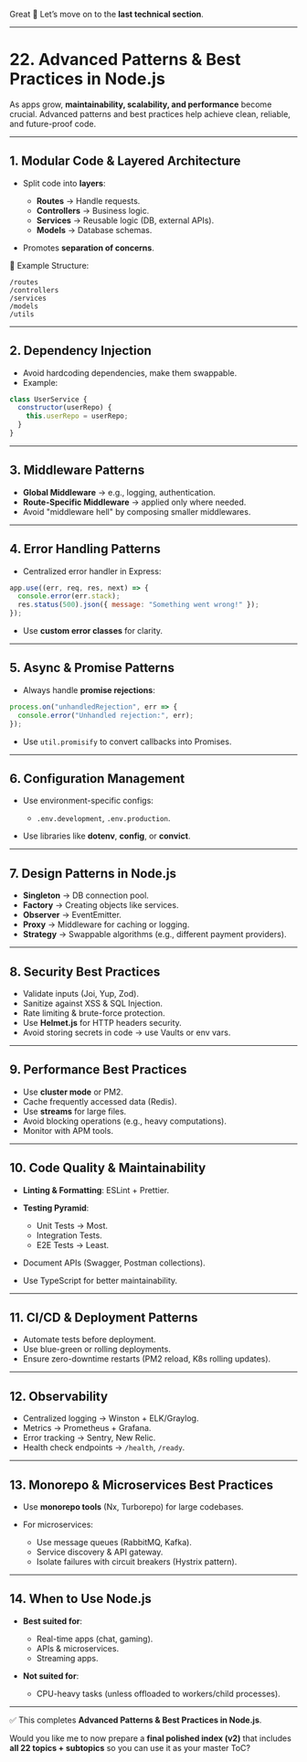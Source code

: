Great 🚀 Let’s move on to the **last technical section**.

---

# **22. Advanced Patterns & Best Practices in Node.js**

As apps grow, **maintainability, scalability, and performance** become crucial. Advanced patterns and best practices help achieve clean, reliable, and future-proof code.

---

## **1. Modular Code & Layered Architecture**

* Split code into **layers**:

  * **Routes** → Handle requests.
  * **Controllers** → Business logic.
  * **Services** → Reusable logic (DB, external APIs).
  * **Models** → Database schemas.
* Promotes **separation of concerns**.

📌 Example Structure:

```
/routes
/controllers
/services
/models
/utils
```

---

## **2. Dependency Injection**

* Avoid hardcoding dependencies, make them swappable.
* Example:

```js
class UserService {
  constructor(userRepo) {
    this.userRepo = userRepo;
  }
}
```

---

## **3. Middleware Patterns**

* **Global Middleware** → e.g., logging, authentication.
* **Route-Specific Middleware** → applied only where needed.
* Avoid "middleware hell" by composing smaller middlewares.

---

## **4. Error Handling Patterns**

* Centralized error handler in Express:

```js
app.use((err, req, res, next) => {
  console.error(err.stack);
  res.status(500).json({ message: "Something went wrong!" });
});
```

* Use **custom error classes** for clarity.

---

## **5. Async & Promise Patterns**

* Always handle **promise rejections**:

```js
process.on("unhandledRejection", err => {
  console.error("Unhandled rejection:", err);
});
```

* Use `util.promisify` to convert callbacks into Promises.

---

## **6. Configuration Management**

* Use environment-specific configs:

  * `.env.development`, `.env.production`.
* Use libraries like **dotenv**, **config**, or **convict**.

---

## **7. Design Patterns in Node.js**

* **Singleton** → DB connection pool.
* **Factory** → Creating objects like services.
* **Observer** → EventEmitter.
* **Proxy** → Middleware for caching or logging.
* **Strategy** → Swappable algorithms (e.g., different payment providers).

---

## **8. Security Best Practices**

* Validate inputs (Joi, Yup, Zod).
* Sanitize against XSS & SQL Injection.
* Rate limiting & brute-force protection.
* Use **Helmet.js** for HTTP headers security.
* Avoid storing secrets in code → use Vaults or env vars.

---

## **9. Performance Best Practices**

* Use **cluster mode** or PM2.
* Cache frequently accessed data (Redis).
* Use **streams** for large files.
* Avoid blocking operations (e.g., heavy computations).
* Monitor with APM tools.

---

## **10. Code Quality & Maintainability**

* **Linting & Formatting**: ESLint + Prettier.
* **Testing Pyramid**:

  * Unit Tests → Most.
  * Integration Tests.
  * E2E Tests → Least.
* Document APIs (Swagger, Postman collections).
* Use TypeScript for better maintainability.

---

## **11. CI/CD & Deployment Patterns**

* Automate tests before deployment.
* Use blue-green or rolling deployments.
* Ensure zero-downtime restarts (PM2 reload, K8s rolling updates).

---

## **12. Observability**

* Centralized logging → Winston + ELK/Graylog.
* Metrics → Prometheus + Grafana.
* Error tracking → Sentry, New Relic.
* Health check endpoints → `/health`, `/ready`.

---

## **13. Monorepo & Microservices Best Practices**

* Use **monorepo tools** (Nx, Turborepo) for large codebases.
* For microservices:

  * Use message queues (RabbitMQ, Kafka).
  * Service discovery & API gateway.
  * Isolate failures with circuit breakers (Hystrix pattern).

---

## **14. When to Use Node.js**

* **Best suited for**:

  * Real-time apps (chat, gaming).
  * APIs & microservices.
  * Streaming apps.
* **Not suited for**:

  * CPU-heavy tasks (unless offloaded to workers/child processes).

---

✅ This completes **Advanced Patterns & Best Practices in Node.js**.

Would you like me to now prepare a **final polished index (v2)** that includes **all 22 topics + subtopics** so you can use it as your master ToC?
